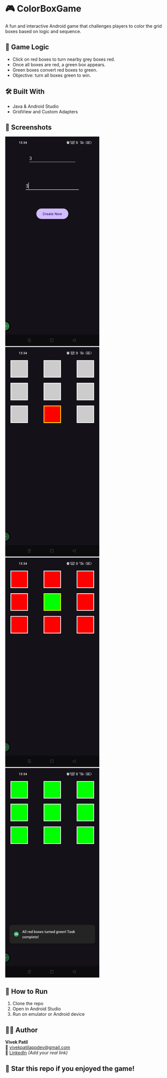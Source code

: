 # 🎮 ColorBoxGame

A fun and interactive Android game that challenges players to color the grid boxes based on logic and sequence.

## 🧠 Game Logic
- Click on red boxes to turn nearby grey boxes red.
- Once all boxes are red, a green box appears.
- Green boxes convert red boxes to green.
- Objective: turn all boxes green to win.

## 🛠️ Built With
- Java & Android Studio
- GridView and Custom Adapters

## 📱 Screenshots
<img src="screenshot/ss1.jpg" width="300" alt="Game Start Screen">
<img src="screenshot/ss2.jpg" width="300" alt="Red Boxes Selected">
<img src="screenshot/ss3.jpg" width="300" alt="Red Boxes completed and on green box">
<img src="screenshot/ss4.jpg" width="300" alt="green Boxes completed and You Win">

## 🚀 How to Run
1. Clone the repo
2. Open in Android Studio
3. Run on emulator or Android device

## 🙋‍♂️ Author
**Vivek Patil**  
📧 vivekpatilappdev@gmail.com  
🔗 [LinkedIn](https://www.linkedin.com/in/vivek-patil-4835001b5) *(Add your real link)*

## 🌟 Star this repo if you enjoyed the game!
